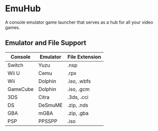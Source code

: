 # EmuHub

A console emulator game launcher that serves as a hub for all your video games.

## Emulator and File Support

| Console  | Emulator | File Extension |
| -------- | -------- | -------------- |
| Switch   | Yuzu     | .nsp           |
| Wii U    | Cemu     | .rpx           |
| Wii      | Dolphin  | .iso, .wbfs    |
| GameCube | Dolphin  | .iso, .gcm     |
| 3DS      | Citra    | .3ds, .cci     |
| DS       | DeSmuME  | .zip, .nds     |
| GBA      | mGBA     | .zip, .gba     |
| PSP      | PPSSPP   | .iso           |
